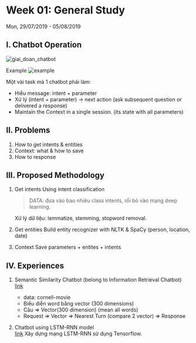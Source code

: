 # Week 01: General Study
Mon, 29/07/2019 - 05/08/2019
## I. Chatbot Operation
![giai_doan_chatbot](https://lh6.googleusercontent.com/qL0g26dUhd5Gk5GA1WDT1VUaNpP8K3MbenJjR3t0eQDeViQ9BLAaqby2KDtCZIkt3X9xuGKxxe1LvWwXl8XQr-K-aUWM7atphZFXFjNaoanTJtSlgPYuqUYtad2a7wB7qkGuZJnlmjy2WdkAmg)

Example
![example](https://miro.medium.com/max/700/1*-f1gD5s1e1P2aNpeFOY9HA.png)

Một vài task mà 1 chatbot phải làm:
- Hiểu message: intent + parameter
- Xử lý (intent + parameter) -> next action (ask subsequent question or delivered a response)
- Maintain the Context in a single session. (its state with all parameters)
  
## II. Problems
1. How to get intents & entities
2. Context: what & how to save
3. How to response

## III. Proposed Methodology
1. Get intents
   Using intent classification
   > DATA: đưa vào bao nhiêu class intents, rồi bỏ vào mạng deep learning.

   Xử lý dữ liệu: lemmatize, stemming, stopword removal.

2. Get entities
    Build entity recognizer with NLTK & SpaCy
    (person, location, date)

3. Context
   Save parameters + entites + intents
   
## IV. Experiences
1. Semantic Similarity Chatbot 
   (belong to Information Retrieval Chatbot)  
   [link](https://colab.research.google.com/drive/19MM2mDwB_-y2PuBcJnDoTL4502fLK2hs)
   - data: cornell-movie
   - Biểu diễn word bằng vector (300 dimensions)
   - Câu => Vector(300 dimension) (mean all words)
   - Request => Vector => Nearest Turn (compare 2 vector) => Response

2. Chatbot using LSTM-RNN model  
   [link](https://colab.research.google.com/drive/1aDTCUj4FCFagilnXrhxbfVIDPMiZYxI7)
    Xây dựng mạng LSTM-RNN sử dụng Tensorflow.
